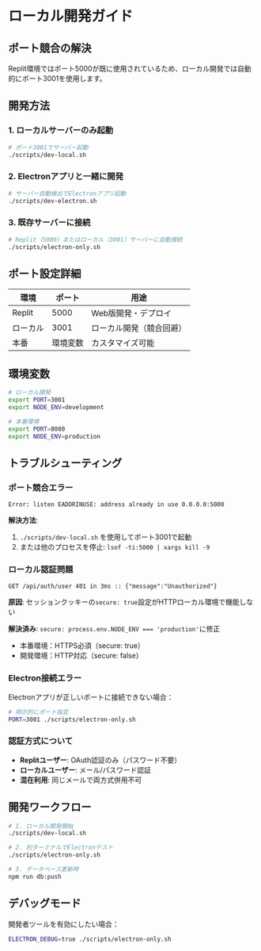 # ローカル開発ガイド

## ポート競合の解決

Replit環境ではポート5000が既に使用されているため、ローカル開発では自動的にポート3001を使用します。

## 開発方法

### 1. ローカルサーバーのみ起動
```bash
# ポート3001でサーバー起動
./scripts/dev-local.sh
```

### 2. Electronアプリと一緒に開発
```bash
# サーバー自動検出でElectronアプリ起動
./scripts/dev-electron.sh
```

### 3. 既存サーバーに接続
```bash
# Replit（5000）またはローカル（3001）サーバーに自動接続
./scripts/electron-only.sh
```

## ポート設定詳細

| 環境 | ポート | 用途 |
|---|---|---|
| Replit | 5000 | Web版開発・デプロイ |
| ローカル | 3001 | ローカル開発（競合回避） |
| 本番 | 環境変数 | カスタマイズ可能 |

## 環境変数

```bash
# ローカル開発
export PORT=3001
export NODE_ENV=development

# 本番環境
export PORT=8080
export NODE_ENV=production
```

## トラブルシューティング

### ポート競合エラー
```
Error: listen EADDRINUSE: address already in use 0.0.0.0:5000
```

**解決方法**: 
1. `./scripts/dev-local.sh` を使用してポート3001で起動
2. または他のプロセスを停止: `lsof -ti:5000 | xargs kill -9`

### ローカル認証問題
```
GET /api/auth/user 401 in 3ms :: {"message":"Unauthorized"}
```

**原因**: セッションクッキーの`secure: true`設定がHTTPローカル環境で機能しない

**解決済み**: `secure: process.env.NODE_ENV === 'production'`に修正
- 本番環境：HTTPS必須（secure: true）
- 開発環境：HTTP対応（secure: false）

### Electron接続エラー
Electronアプリが正しいポートに接続できない場合：

```bash
# 明示的にポート指定
PORT=3001 ./scripts/electron-only.sh
```

### 認証方式について
- **Replitユーザー**: OAuth認証のみ（パスワード不要）
- **ローカルユーザー**: メール/パスワード認証
- **混在利用**: 同じメールで両方式併用不可

## 開発ワークフロー

```bash
# 1. ローカル開発開始
./scripts/dev-local.sh

# 2. 別ターミナルでElectronテスト
./scripts/electron-only.sh

# 3. データベース更新時
npm run db:push
```

## デバッグモード

開発者ツールを有効にしたい場合：

```bash
ELECTRON_DEBUG=true ./scripts/electron-only.sh
```